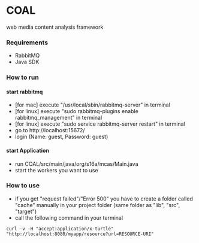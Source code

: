 # COAL
web media content analysis framework

### Requirements
- RabbitMQ
- Java SDK

### How to run

#### start rabbitmq 
- [for mac] execute "/usr/local/sbin/rabbitmq-server" in terminal
- [for linux] execute "sudo rabbitmq-plugins enable rabbitmq_management" in terminal
- [for linux] execute "sudo service rabbitmq-server restart" in terminal
- go to http://localhost:15672/
- login (Name: guest, Password: guest)

#### start Application
- run COAL/src/main/java/org/s16a/mcas/Main.java
- start the workers you want to use


### How to use
- if you get "request failed"/"Error 500" you have to create a folder called "cache" manually in your project folder (same folder as "lib", "src", "target")
- call the following command in your terminal
```
curl -v -H "accept:application/x-turtle" "http://localhost:8080/myapp/resource?url=RESOURCE-URI"
```
